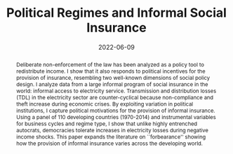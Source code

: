 ---
title: "Political Regimes and Informal Social Insurance"
date: 2022-06-09
authors: ["Santiago López-Cariboni"]
publication_types: ["2"]
abstract: "Deliberate non-enforcement of the law has been analyzed as a policy tool to redistribute income. I show that it also responds to political incentives for the provision of insurance, resembling two well-known dimensions of social policy design. I analyze data from a large informal program of social insurance in the world: informal access to electricity service. Transmission and distribution losses (TDL) in the electricity sector are counter-cyclical because non-compliance and theft increase during economic crises. By exploiting variation in political institutions, I capture political motivations for the provision of informal insurance. Using a panel of 110 developing countries (1970-2014) and instrumental variables for business cycles and regime type, I show that unlike highly entrenched autocrats, democracies tolerate increases in electricity losses during negative income shocks. This paper expands the literature on ``forbearance'' showing how the provision of informal insurance varies across the developing world."
featured: true
publication: "***Comparative Political Studies***, Online first"
# tags: ["economic cycles", "electricity theft", "informal social policy", "partisan politics"]
# url_pdf: "https://journals.sagepub.com/doi/full/10.1177/00104140221139378"
# doi: "10.1080/13876988.2018.1462604"
links:
- name: DOI
  url: https://journals.sagepub.com/doi/abs/10.1177/00104140221139378
- name: PDF
  url: PoliticalRegimes_losses_Preprint.pdf
- name: Online Appendix
  url: https://journals.sagepub.com/doi/suppl/10.1177/00104140221139378/suppl_file/sj-pdf-1-cps-10.1177_00104140221139378.pdf
- name: Replication Materials
  url: https://dataverse.harvard.edu/dataset.xhtml?persistentId=doi:10.7910/DVN/4SVB14
---